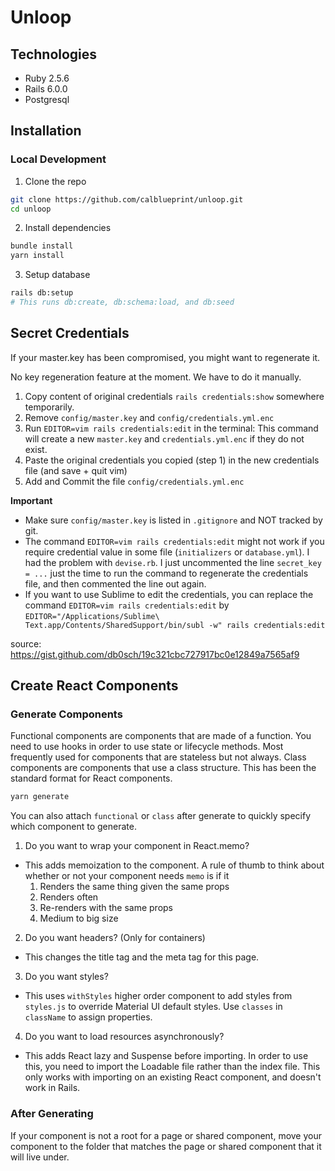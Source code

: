 # Unloop

## Technologies
* Ruby 2.5.6
* Rails 6.0.0
* Postgresql

## Installation
### Local Development
1. Clone the repo
```bash
git clone https://github.com/calblueprint/unloop.git
cd unloop
```
2. Install dependencies
```bash
bundle install
yarn install
```
3. Setup database
```bash
rails db:setup
# This runs db:create, db:schema:load, and db:seed
```

## Secret Credentials
If your master.key has been compromised, you might want to regenerate it.

No key regeneration feature at the moment. 
We have to do it manually.

1. Copy content of original credentials `rails credentials:show` somewhere temporarily.
2. Remove `config/master.key` and `config/credentials.yml.enc`
3. Run `EDITOR=vim rails credentials:edit` in the terminal: This command will create a new `master.key` and `credentials.yml.enc` if they do not exist.
4. Paste the original credentials you copied (step 1) in the new credentials file (and save + quit vim)
5. Add and Commit the file `config/credentials.yml.enc`

**Important**
- Make sure `config/master.key` is listed in `.gitignore` and NOT tracked by git.
- The command `EDITOR=vim rails credentials:edit` might not work if you require credential value in some file (`initializers` or `database.yml`).
I had the problem with `devise.rb`. I just uncommented the line `secret_key = ...` just the time to run the command to regenerate the credentials file, and then commented the line out again.
- If you want to use Sublime to edit the credentials, you can replace the command `EDITOR=vim rails credentials:edit` by `EDITOR="/Applications/Sublime\ Text.app/Contents/SharedSupport/bin/subl -w" rails credentials:edit`

source: https://gist.github.com/db0sch/19c321cbc727917bc0e12849a7565af9

## Create React Components
### Generate Components
Functional components are components that are made of a function. You need to use hooks in order to use state or lifecycle methods. Most frequently used for components that are stateless but not always. Class components are components that use a class structure. This has been the standard format for React components.
```bash
yarn generate
```
You can also attach `functional` or `class` after generate to quickly specify which component to generate.
1. Do you want to wrap your component in React.memo?
  * This adds memoization to the component. A rule of thumb to think about whether or not your component needs `memo` is if it
    1. Renders the same thing given the same props
    2. Renders often
    3. Re-renders with the same props
    4. Medium to big size
2. Do you want headers? (Only for containers)
  * This changes the title tag and the meta tag for this page.
3. Do you want styles?
  * This uses `withStyles` higher order component to add styles from `styles.js` to override Material UI default styles. Use `classes` in `className` to assign properties.
4. Do you want to load resources asynchronously?
  * This adds React lazy and Suspense before importing. In order to use this, you need to import the Loadable file rather than the index file. This only works with importing on an existing React component, and doesn't work in Rails.
### After Generating
If your component is not a root for a page or shared component, move your component to the folder that matches the page or shared component that it will live under.
